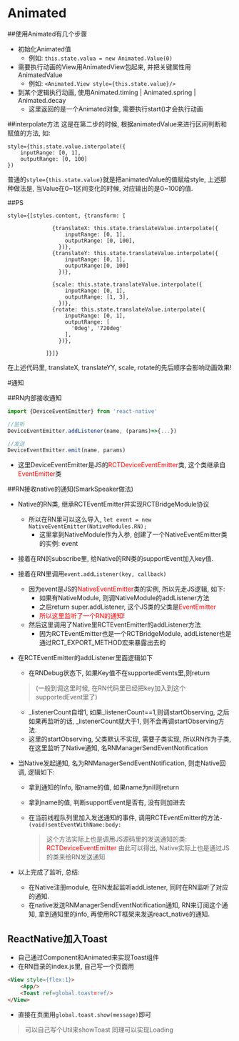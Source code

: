 # Animated
##使用Animated有几个步骤

* 初始化Animated值
    * 例如: `this.state.valua = new Animated.Value(0)`
* 需要执行动画的View用AnimatedView包起来, 并把关键属性用AnimatedValue
    * 例如: `<Animated.View style={this.state.value}/>`
* 到某个逻辑执行动画, 使用Animated.timing | Animated.spring | Animated.decay
    * 这里返回的是一个Animated对象, 需要执行start()才会执行动画


##interpolate方法
这是在第二步的时候, 根据animatedValue来进行区间判断和赋值的方法, 如: 

```
style={this.state.value.interpolate({
    inputRange: [0, 1],
    outputRange: [0, 100]
})
```
普通的`style={this.state.value}`就是把animatedValue的值赋给style, 上述那种做法是, 当Value在0~1区间变化的时候, 对应输出的是0~100的值.


##PS
```
style={[styles.content, {transform: [

              {translateX: this.state.translateValue.interpolate({
                  inputRange: [0, 1],
                  outputRange: [0, 100],
                })},
              {translateY: this.state.translateValue.interpolate({
                  inputRange: [0, 1],
                  outputRange:[0, 100]
                })},

              {scale: this.state.translateValue.interpolate({
                  inputRange: [0, 1],
                  outputRange: [1, 3],
                })},
              {rotate: this.state.translateValue.interpolate({
                  inputRange: [0, 1],
                  outputRange: [
                    '0deg', '720deg'
                  ],
                })},

            ]}]}
```
在上述代码里, translateX, translateYY, scale, rotate的先后顺序会影响动画效果!


#通知

##RN内部接收通知

```JavaScript
import {DeviceEventEmitter} from 'react-native'

//监听
DeviceEventEmitter.addListener(name, (params)=>{...})

//发送
DeviceEventEmitter.emit(name, params)

```
* 这里DeviceEventEmitter是JS的<font color='red'>RCTDeviceEventEmitter</font>类, 这个类继承自<font color='red'>EventEmitter</font>类

##RN接收native的通知(SmarkSpeaker做法)

* Native的RN类, 继承RCTEventEmitter并实现RCTBridgeModule协议
    * 所以在RN里可以这么导入, `let event = new NativeEventEmitter(NativeModules.RN);`
        * 这里拿到NativeModule作为入参, 创建了一个NativeEventEmitter类的实例: event
    
* 接着在RN的subscribe里, 给Native的RN类的supportEvent加入key值.
* 接着在RN里调用`event.addListener(key, callback)`
    * 因为event是JS的<font color='red'>NativeEventEmitter</font>类的实例, 所以先走JS逻辑, 如下:
        * 如果有NativeModule, 则调NativeModule的addListener方法
        * 之后return super.addListener, 这个JS类的父类是<font color='red'>EventEmitter</font>
        * <font color='red'>所以这里监听了一个RN的通知!</font>
    * 然后这里调用了Native里RCTEventEmitter的addListener方法
        * 因为RCTEventEmitter也是一个RCTBridgeModule, addListener也是通过RCT_EXPORT_METHOD宏来暴露出去的
    
* 在RCTEventEmitter的addListener里面逻辑如下
    * 在RNDebug状态下, 如果Key值不在supportedEvents里,则return
     
     > (一般到调这里时候, 在RN代码里已经把key加入到这个supportedEvent里了)
     
    * _listenerCount自增1, 如果_listenerCount==1,则调startObserving, 之后如果再监听的话, _listenerCount就大于1, 则不会再调startObserving方法.
    * 这里的startObserving, 父类默认不实现, 需要子类实现, 所以RN作为子类, 在这里监听了Native通知, 名RNManagerSendEventNotification
* 当Native发起通知, 名为RNManagerSendEventNotification, 则走Native回调, 逻辑如下:
    * 拿到通知的Info, 取name的值, 如果name为nil则return
    * 拿到name的值, 判断supportEvent是否有, 没有则加进去
    * 在当前线程队列里加入发送通知的事件, 调用RCTEventEmitter的方法`-(void)sentEventWithName:body:`
    
        > 这个方法实际上也是调用JS源码里的发送通知的类: <font color='red'>RCTDeviceEventEmitter</font>
        > 由此可以得出, Native实际上也是通过JS的类来给RN发送通知
* 以上完成了监听, 总结: 
    * 在Native注册module, 在RN发起监听addListener, 同时在RN监听了对应的通知.
    * 在native发送RNManagerSendEventNotification通知, RN来订阅这个通知, 拿到通知里的info, 再使用RCT框架来发送react_native的通知.

## ReactNative加入Toast
* 自己通过Component和Animated来实现Toast组件
* 在RN目录的index.js里, 自己写一个页面用

```html
<View style={flex:1}>
    <App/>
    <Toast ref=global.toast=ref/>
</View>
```
* 直接在页面用`global.toast.show(message)`即可

> 可以自己写个Util来showToast
> 同理可以实现Loading
    


